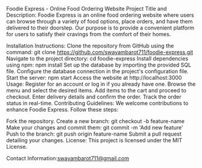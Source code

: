 
Foodie Express - Online Food Ordering Website
Project Title and Description:
Foodie Express is an online food ordering website where users can browse through a variety of food options, place orders, and have them delivered to their doorstep. Our purpose is to provide a convenient platform for users to satisfy their cravings from the comfort of their homes.

Installation Instructions:
Clone the repository from GitHub using the command: git clone https://github.com/swayambarot711/foodie-express.git
Navigate to the project directory: cd foodie-express
Install dependencies using npm: npm install
Set up the database by importing the provided SQL file.
Configure the database connection in the project's configuration file.
Start the server: npm start
Access the website at http://localhost:3000
Usage:
Register for an account or log in if you already have one.
Browse the menu and select the desired items.
Add items to the cart and proceed to checkout.
Enter delivery details and confirm the order.
Track the order status in real-time.
Contributing Guidelines:
We welcome contributions to enhance Foodie Express. Follow these steps:

Fork the repository.
Create a new branch: git checkout -b feature-name
Make your changes and commit them: git commit -m 'Add new feature'
Push to the branch: git push origin feature-name
Submit a pull request detailing your changes.
License:
This project is licensed under the MIT License. 

Contact Information:swayambarot711@gmail.com


